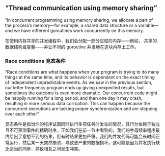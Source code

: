 ## “Thread communication using memory sharing”

“In concurrent programming using memory sharing, we allocate a part of the process’s memory—for example, a shared data structure or a variable—and we have different goroutines work concurrently on this memory.

在使用内存共享的并发编程中，我们会分配一部分进程的内存——例如，
共享的数据结构或变量——并让不同的 goroutine 并发地在这块内存上工作。

### Race conditions 竞态条件

“Race conditions are what happens when your program is trying to do many things at the same time, and its behavior is dependent on the exact timing of independent unpredictable events. As we saw in the previous section, our letter frequency program ends up giving unexpected results, but sometimes the outcome is even more dramatic. Our concurrent code might be happily running for a long period, and then one day it may crash, resulting in more serious data corruption. This can happen because the concurrent executions are lacking proper synchronization and are stepping over each other”

竞态条件是指当你的程序试图同时执行多项任务时发生的情况，其行为依赖于独立且不可预测事件的精确时序。正如我们在前一节中看到的，我们的字母频率程序最终给出了意想不到的结果，但有时结果更加严重。我们的并发代码可能会长时间正常运行，然后某一天突然崩溃，导致更严重的数据损坏。这可能是因为并发执行缺乏适当的同步，导致相互之间发生冲突。

